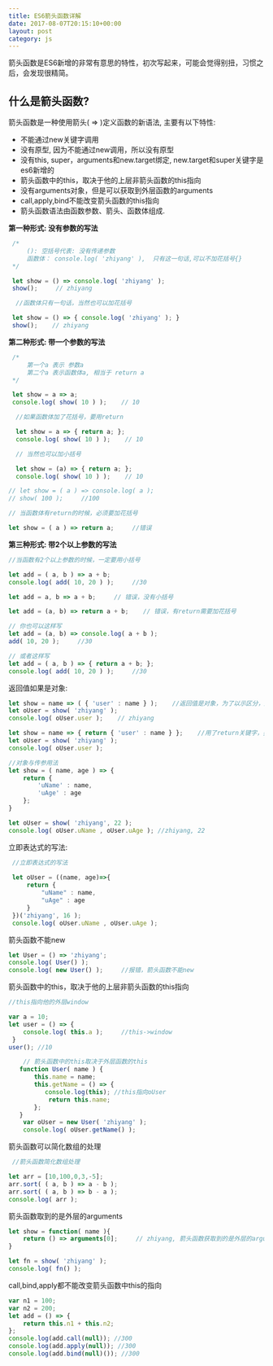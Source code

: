```yaml
---
title: ES6箭头函数详解
date: 2017-08-07T20:15:10+00:00
layout: post
category: js
---
```


箭头函数是ES6新增的非常有意思的特性，初次写起来，可能会觉得别扭，习惯之后，会发现很精简。

## 什么是箭头函数?

箭头函数是一种使用箭头( => )定义函数的新语法, 主要有以下特性:

- 不能通过new关键字调用
- 没有原型, 因为不能通过new调用，所以没有原型
- 没有this, super，arguments和new.target绑定, new.target和super关键字是es6新增的
- 箭头函数中的this，取决于他的上层非箭头函数的this指向
- 没有arguments对象，但是可以获取到外层函数的arguments
- call,apply,bind不能改变箭头函数的this指向
- 箭头函数语法由函数参数、箭头、函数体组成.

**第一种形式: 没有参数的写法**

```js
 /*
     (): 空括号代表: 没有传递参数
     函数体： console.log( 'zhiyang' ),  只有这一句话,可以不加花括号{}
 */

 let show = () => console.log( 'zhiyang' );
 show();     // zhiyang
```

```js
  //函数体只有一句话，当然也可以加花括号

 let show = () => { console.log( 'zhiyang' ); }
 show();    // zhiyang

```

**第二种形式: 带一个参数的写法**

```js
 /*
     第一个a 表示 参数a
     第二个a 表示函数体a, 相当于 return a
 */

 let show = a => a;
 console.log( show( 10 ) );    // 10
```

```js
  //如果函数体加了花括号，要用return

  let show = a => { return a; };
  console.log( show( 10 ) );    // 10

  // 当然也可以加小括号

  let show = (a) => { return a; };
  console.log( show( 10 ) );    // 10
```
 
```js
// let show = ( a ) => console.log( a );
// show( 100 );     //100

// 当函数体有return的时候，必须要加花括号

let show = ( a ) => return a;     //错误
```

**第三种形式: 带2个以上参数的写法**

```js
//当函数有2个以上参数的时候，一定要用小括号

let add = ( a, b ) => a + b;
console.log( add( 10, 20 ) );     //30

let add = a, b => a + b;     // 错误，没有小括号

let add = (a, b) => return a + b;    // 错误，有return需要加花括号

// 你也可以这样写
let add = (a, b) => console.log( a + b );
add( 10, 20 );     //30

// 或者这样写
let add = ( a, b ) => { return a + b; };
console.log( add( 10, 20 ) );     //30
```

返回值如果是对象:

```js
let show = name => ( { 'user' : name } );    //返回值是对象，为了以示区分，用小括号
let oUser = show( 'zhiyang' );
console.log( oUser.user );    // zhiyang

let show = name => { return { 'user' : name } };    //用了return关键字，要用花括号{}
let oUser = show( 'zhiyang' );
console.log( oUser.user );

//对象与传参用法
let show = ( name, age ) => {
    return {
        'uName' : name,
        'uAge' : age                
    };
}

let oUser = show( 'zhiyang', 22 );
console.log( oUser.uName , oUser.uAge ); //zhiyang, 22
```

立即表达式的写法:

```js
 //立即表达式的写法
 
 let oUser = ((name, age)=>{
     return {
         "uName" : name,
         "uAge" : age
     }
 })('zhiyang', 16 );
 console.log( oUser.uName , oUser.uAge );
```

箭头函数不能new

```js
let User = () => 'zhiyang';
console.log( User() );
console.log( new User() );     //报错，箭头函数不能new
```

箭头函数中的this，取决于他的上层非箭头函数的this指向

```js
//this指向他的外层window

var a = 10;
let user = () => {
    console.log( this.a );     //this->window
 }
user(); //10
```

```js
    // 箭头函数中的this取决于外层函数的this
   function User( name ) {
       this.name = name;
       this.getName = () => {
          console.log(this); //this指向oUser
           return this.name;
       };
   }
    var oUser = new User( 'zhiyang' );
    console.log( oUser.getName() );
```

箭头函数可以简化数组的处理

```js
 //箭头函数简化数组处理

let arr = [10,100,0,3,-5];
arr.sort( ( a, b ) => a - b );
arr.sort( ( a, b ) => b - a );
console.log( arr );
```

箭头函数取到的是外层的arguments

```js
let show = function( name ){
    return () => arguments[0];     // zhiyang, 箭头函数获取到的是外层的arguments
}

let fn = show( 'zhiyang' );
console.log( fn() );
```

call,bind,apply都不能改变箭头函数中this的指向

```js
var n1 = 100;
var n2 = 200;
let add = () => {
    return this.n1 + this.n2;
};
console.log(add.call(null)); //300
console.log(add.apply(null)); //300
console.log(add.bind(null)()); //300
```